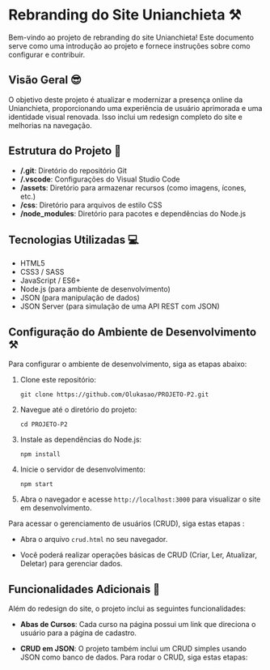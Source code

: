 # Rebranding do Site Unianchieta ⚒️

Bem-vindo ao projeto de rebranding do site Unianchieta! Este documento serve como uma introdução ao projeto e fornece instruções sobre como configurar e contribuir.

## Visão Geral 😎

O objetivo deste projeto é atualizar e modernizar a presença online da Unianchieta, proporcionando uma experiência de usuário aprimorada e uma identidade visual renovada. Isso inclui um redesign completo do site e melhorias na navegação.

## Estrutura do Projeto 🏨

- **/.git**: Diretório do repositório Git
- **/.vscode**: Configurações do Visual Studio Code
- **/assets**: Diretório para armazenar recursos (como imagens, ícones, etc.)
- **/css**: Diretório para arquivos de estilo CSS
- **/node_modules**: Diretório para pacotes e dependências do Node.js

## Tecnologias Utilizadas 💻

- HTML5
- CSS3 / SASS
- JavaScript / ES6+
- Node.js (para ambiente de desenvolvimento)
- JSON (para manipulação de dados)
- JSON Server (para simulação de uma API REST com JSON)

## Configuração do Ambiente de Desenvolvimento ⚒️

Para configurar o ambiente de desenvolvimento, siga as etapas abaixo:

1. Clone este repositório:

   ```
   git clone https://github.com/Olukasao/PROJETO-P2.git
   ```

2. Navegue até o diretório do projeto:

   ```
   cd PROJETO-P2
   ```

3. Instale as dependências do Node.js:

   ```
   npm install
   ```

4. Inicie o servidor de desenvolvimento:

   ```
   npm start
   ```

5. Abra o navegador e acesse `http://localhost:3000` para visualizar o site em desenvolvimento.


 Para acessar o gerenciamento de usuários (CRUD), siga estas etapas :

  - Abra o arquivo `crud.html` no seu navegador.

  - Você poderá realizar operações básicas de CRUD (Criar, Ler, Atualizar, Deletar) para gerenciar dados.

## Funcionalidades Adicionais 🚀

Além do redesign do site, o projeto inclui as seguintes funcionalidades:

- **Abas de Cursos**: Cada curso na página possui um link que direciona o usuário para a página de cadastro.

- **CRUD em JSON**: O projeto também inclui um CRUD simples usando JSON como banco de dados. Para rodar o CRUD, siga estas etapas:

